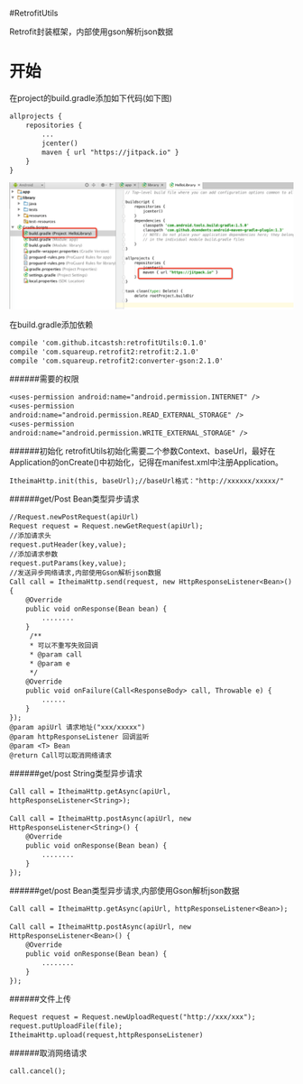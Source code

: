 #RetrofitUtils

Retrofit封装框架，内部使用gson解析json数据

开始
===
在project的build.gradle添加如下代码(如下图)
```
allprojects {
    repositories {
        ...
        jcenter()
        maven { url "https://jitpack.io" }
    }
}
```
![image](jitpack.png)

在build.gradle添加依赖
```
compile 'com.github.itcastsh:retrofitUtils:0.1.0'
compile 'com.squareup.retrofit2:retrofit:2.1.0'
compile 'com.squareup.retrofit2:converter-gson:2.1.0'
```

######需要的权限
```
<uses-permission android:name="android.permission.INTERNET" />
<uses-permission android:name="android.permission.READ_EXTERNAL_STORAGE" />
<uses-permission android:name="android.permission.WRITE_EXTERNAL_STORAGE" />
```

######初始化
retrofitUtils初始化需要二个参数Context、baseUrl，最好在Application的onCreate()中初始化，记得在manifest.xml中注册Application。
```
ItheimaHttp.init(this, baseUrl);//baseUrl格式："http://xxxxxx/xxxxx/"
```

######get/Post Bean类型异步请求
```
//Request.newPostRequest(apiUrl)
Request request = Request.newGetRequest(apiUrl);
//添加请求头
request.putHeader(key,value);
//添加请求参数
request.putParams(key,value);
//发送异步网络请求,内部使用Gson解析json数据
Call call = ItheimaHttp.send(request, new HttpResponseListener<Bean>() {
    @Override
    public void onResponse(Bean bean) {
        ........
    }
     /**
     * 可以不重写失败回调
     * @param call
     * @param e
     */
    @Override
    public void onFailure(Call<ResponseBody> call, Throwable e) {
        ......
    }
});
@param apiUrl 请求地址("xxx/xxxxx")
@param httpResponseListener 回调监听
@param <T> Bean
@return Call可以取消网络请求
```

######get/post String类型异步请求
```
Call call = ItheimaHttp.getAsync(apiUrl, httpResponseListener<String>);

Call call = ItheimaHttp.postAsync(apiUrl, new HttpResponseListener<String>() {
    @Override
    public void onResponse(Bean bean) {
        ........
    }
});
```

######get/post Bean类型异步请求,内部使用Gson解析json数据
```
Call call = ItheimaHttp.getAsync(apiUrl, httpResponseListener<Bean>);

Call call = ItheimaHttp.postAsync(apiUrl, new HttpResponseListener<Bean>() {
    @Override
    public void onResponse(Bean bean) {
        ........
    }
});
```

######文件上传
```
Request request = Request.newUploadRequest("http://xxx/xxx");
request.putUploadFile(file);
ItheimaHttp.upload(request,httpResponseListener)
```

######取消网络请求
```
call.cancel();
```
